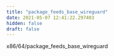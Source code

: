 ```yaml
---
title: "package_feeds_base_wireguard"
date: 2021-05-07 12:41:22.297403
hidden: false
draft: false
---
```


x86/64/package_feeds_base_wireguard

